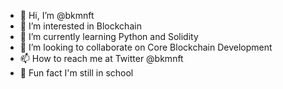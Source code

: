 - 👋 Hi, I’m @bkmnft
- 👀 I’m interested in Blockchain
- 🌱 I’m currently learning Python and Solidity
- 💞️ I’m looking to collaborate on Core Blockchain Development 
- 📫 How to reach me at Twitter @bkmnft
- 🙂 Fun fact I'm still in school
<!---
bkmnft/bkmnft is a ✨ special ✨ repository because its `README.md` (this file) appears on your GitHub profile.
You can click the Preview link to take a look at your changes.
--->
